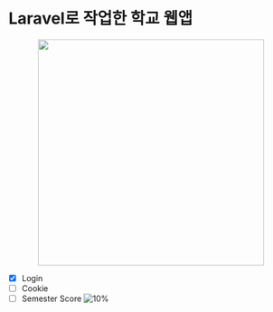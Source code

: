 # Laravel로 작업한 학교 웹앱

<p align="center"><a href="https://laravel.com" target="_blank"><img src="https://raw.githubusercontent.com/laravel/art/master/logo-lockup/5%20SVG/2%20CMYK/1%20Full%20Color/laravel-logolockup-cmyk-red.svg" width="400"></a></p>

-   [x] Login
-   [ ] Cookie
-   [ ] Semester Score ![10%](https://progress-bar.dev/20)
